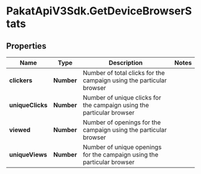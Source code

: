 # PakatApiV3Sdk.GetDeviceBrowserStats

## Properties
Name | Type | Description | Notes
------------ | ------------- | ------------- | -------------
**clickers** | **Number** | Number of total clicks for the campaign using the particular browser | 
**uniqueClicks** | **Number** | Number of unique clicks for the campaign using the particular browser | 
**viewed** | **Number** | Number of openings for the campaign using the particular browser | 
**uniqueViews** | **Number** | Number of unique openings for the campaign using the particular browser | 



